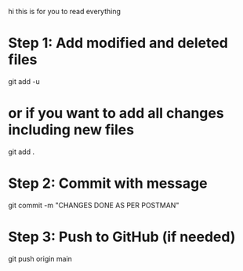hi this is for you to read everything 
# Step 1: Add modified and deleted files
git add -u
# or if you want to add all changes including new files
git add .

# Step 2: Commit with message
git commit -m "CHANGES DONE AS PER POSTMAN"

# Step 3: Push to GitHub (if needed)
git push origin main
